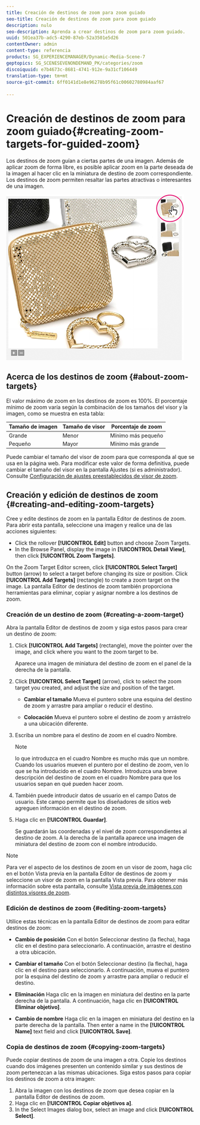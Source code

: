 ```yaml
---
title: Creación de destinos de zoom para zoom guiado
seo-title: Creación de destinos de zoom para zoom guiado
description: nulo
seo-description: Aprenda a crear destinos de zoom para zoom guiado.
uuid: 501ea37b-adc5-4290-87eb-52a3501e5d26
contentOwner: admin
content-type: referencia
products: SG_EXPERIENCEMANAGER/Dynamic-Media-Scene-7
geptopics: SG_SCENESEVENONDEMAND_PK/categories/zoom
discoiquuid: e7b4673c-8681-4741-912e-9a31cf106449
translation-type: tm+mt
source-git-commit: 6ff0141d1e8e96278b95f61c00602780984aaf67

---
```



# Creación de destinos de zoom para zoom guiado{#creating-zoom-targets-for-guided-zoom}

Los destinos de zoom guían a ciertas partes de una imagen. Además de aplicar zoom de forma libre, es posible aplicar zoom en la parte deseada de la imagen al hacer clic en la miniatura de destino de zoom correspondiente. Los destinos de zoom permiten resaltar las partes atractivas o interesantes de una imagen.

![Creación de destinos de zoom para zoom guiado](/help/assets/zo_guided_zoom.png)

## Acerca de los destinos de zoom {#about-zoom-targets}

El valor máximo de zoom en los destinos de zoom es 100%. El porcentaje mínimo de zoom varía según la combinación de los tamaños del visor y la imagen, como se muestra en esta tabla:

| Tamaño de imagen | Tamaño de visor | Porcentaje de zoom |
|--- |--- |--- |
| Grande | Menor | Mínimo más pequeño |
| Pequeño | Mayor | Mínimo más grande |

Puede cambiar el tamaño del visor de zoom para que corresponda al que se usa en la página web. Para modificar este valor de forma definitiva, puede cambiar el tamaño del visor en la pantalla Ajustes (si es administrador). Consulte [Configuración de ajustes preestablecidos de visor de zoom](setting-zoom-viewer-presets.md#setting_up_zoom_viewer_presets).

## Creación y edición de destinos de zoom {#creating-and-editing-zoom-targets}

Cree y edite destinos de zoom en la pantalla Editor de destinos de zoom. Para abrir esta pantalla, seleccione una imagen y realice una de las acciones siguientes:

* Click the rollover **[!UICONTROL Edit]** button and choose Zoom Targets.
* In the Browse Panel, display the image in **[!UICONTROL Detail View]**, then click **[!UICONTROL Zoom Targets]**.

On the Zoom Target Editor screen, click **[!UICONTROL Select Target]** button (arrow) to select a target before changing its size or position. Click **[!UICONTROL Add Targets]** (rectangle) to create a zoom target on the image. La pantalla Editor de destinos de zoom también proporciona herramientas para eliminar, copiar y asignar nombre a los destinos de zoom.

### Creación de un destino de zoom {#creating-a-zoom-target}

Abra la pantalla Editor de destinos de zoom y siga estos pasos para crear un destino de zoom:

1. Click **[!UICONTROL Add Targets]** (rectangle), move the pointer over the image, and click where you want to the zoom target to be.

   Aparece una imagen de miniatura del destino de zoom en el panel de la derecha de la pantalla.

1. Click **[!UICONTROL Select Target]** (arrow), click to select the zoom target you created, and adjust the size and position of the target.

   * **Cambiar el tamaño** Mueva el puntero sobre una esquina del destino de zoom y arrastre para ampliar o reducir el destino.

   * **Colocación** Mueva el puntero sobre el destino de zoom y arrástrelo a una ubicación diferente.

1. Escriba un nombre para el destino de zoom en el cuadro Nombre. 

   >[!NOTE]
   >
   >lo que introduzca en el cuadro Nombre es mucho más que un nombre. Cuando los usuarios mueven el puntero por el destino de zoom, ven lo que se ha introducido en el cuadro Nombre. Introduzca una breve descripción del destino de zoom en el cuadro Nombre para que los usuarios sepan en qué pueden hacer zoom.

1. También puede introducir datos de usuario en el campo Datos de usuario. Este campo permite que los diseñadores de sitios web agreguen información en el destino de zoom.
1. Haga clic en **[!UICONTROL Guardar]**.

   Se guardarán las coordenadas y el nivel de zoom correspondientes al destino de zoom. A la derecha de la pantalla aparece una imagen de miniatura del destino de zoom con el nombre introducido.

>[!NOTE]
>
>Para ver el aspecto de los destinos de zoom en un visor de zoom, haga clic en el botón Vista previa en la pantalla Editor de destinos de zoom y seleccione un visor de zoom en la pantalla Vista previa. Para obtener más información sobre esta pantalla, consulte [Vista previa de imágenes con distintos visores de zoom](previewing-image-assets-different-zoom.md#previewing_image_assets_with_different_zoom_viewers).

### Edición de destinos de zoom {#editing-zoom-targets}

Utilice estas técnicas en la pantalla Editor de destinos de zoom para editar destinos de zoom:

* **Cambio de posición** Con el botón Seleccionar destino (la flecha), haga clic en el destino para seleccionarlo. A continuación, arrastre el destino a otra ubicación.

* **Cambiar el tamaño** Con el botón Seleccionar destino (la flecha), haga clic en el destino para seleccionarlo. A continuación, mueva el puntero por la esquina del destino de zoom y arrastre para ampliar o reducir el destino.

* **Eliminación** Haga clic en la imagen en miniatura del destino en la parte derecha de la pantalla. A continuación, haga clic en **[!UICONTROL Eliminar objetivo]**.

* **Cambio de nombre** Haga clic en la imagen en miniatura del destino en la parte derecha de la pantalla. Then enter a name in the **[!UICONTROL Name]** text field and click **[!UICONTROL Save]**.

### Copia de destinos de zoom {#copying-zoom-targets}

Puede copiar destinos de zoom de una imagen a otra. Copie los destinos cuando dos imágenes presenten un contenido similar y sus destinos de zoom pertenezcan a las mismas ubicaciones. Siga estos pasos para copiar los destinos de zoom a otra imagen:

1. Abra la imagen con los destinos de zoom que desea copiar en la pantalla Editor de destinos de zoom.
1. Haga clic en **[!UICONTROL Copiar objetivos a]**.
1. In the Select Images dialog box, select an image and click **[!UICONTROL Select]**.

